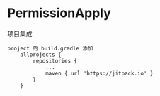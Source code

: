 # PermissionApply

项目集成
```
project 的 build.gradle 添加
	allprojects {
		repositories {
			...
			maven { url 'https://jitpack.io' }
		}
	}
```
